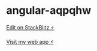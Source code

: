 # angular-aqpqhw

[Edit on StackBlitz ⚡️](https://stackblitz.com/edit/angular-aqpqhw)

[Visit my web app   ⚡️️](https://angular-aqpqhw.stackblitz.io)